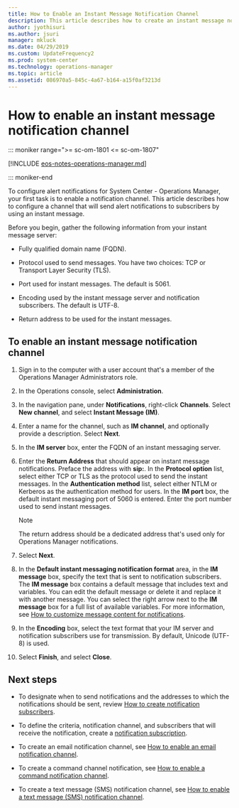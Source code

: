 ```yaml
---
title: How to Enable an Instant Message Notification Channel
description: This article describes how to create an instant message notification channel for Operations Manager.
author: jyothisuri
ms.author: jsuri
manager: mkluck
ms.date: 04/29/2019
ms.custom: UpdateFrequency2
ms.prod: system-center
ms.technology: operations-manager
ms.topic: article
ms.assetid: 086970a5-845c-4a67-b164-a15f0af3213d
---
```

# How to enable an instant message notification channel

::: moniker range=">= sc-om-1801 <= sc-om-1807"

[!INCLUDE [eos-notes-operations-manager.md](../includes/eos-notes-operations-manager.md)]

::: moniker-end

To configure alert notifications for System Center - Operations Manager, your first task is to enable a notification channel. This article describes how to configure a channel that will send alert notifications to subscribers by using an instant message.  

Before you begin, gather the following information from your instant message server:  

-   Fully qualified domain name (FQDN).  

-   Protocol used to send messages. You have two choices: TCP or Transport Layer Security (TLS).  

-   Port used for instant messages. The default is 5061.  

-   Encoding used by the instant message server and notification subscribers. The default is UTF-8.  

-   Return address to be used for the instant messages.  

## To enable an instant message notification channel  

1.  Sign in to the computer with a user account that's a member of the Operations Manager Administrators role.  

2.  In the Operations console, select **Administration**.  

3.  In the navigation pane, under **Notifications**, right-click **Channels**. Select **New channel**, and select **Instant Message (IM)**.  

4.  Enter a name for the channel, such as **IM channel**, and optionally provide a description. Select **Next**.  

5.  In the **IM server** box, enter the FQDN of an instant messaging server.  

6.  Enter the **Return Address** that should appear on instant message notifications. Preface the address with **sip:**. In the **Protocol option** list, select either TCP or TLS as the protocol used to send the instant messages. In the **Authentication method** list, select either NTLM or Kerberos as the authentication method for users. In the **IM port** box, the default instant messaging port of 5060 is entered. Enter the port number used to send instant messages.  

    > [!NOTE]  
    > The return address should be a dedicated address that's used only for Operations Manager notifications.  

7.  Select **Next**.  

8.  In the **Default instant messaging notification format** area, in the **IM message** box, specify the text that is sent to notification subscribers. The **IM message** box contains a default message that includes text and variables. You can edit the default message or delete it and replace it with another message. You can select the right arrow next to the **IM message** box for a full list of available variables. For more information, see [How to customize message content for notifications](manage-notificiations-customize-message.md).  

9. In the **Encoding** box, select the text format that your IM server and notification subscribers use for transmission. By default, Unicode (UTF-8) is used.  

10. Select **Finish**, and select **Close**.  

## Next steps

* To designate when to send notifications and the addresses to which the notifications should be sent, review [How to create notification subscribers](manage-notifications-create-subscribers.md).

* To define the criteria, notification channel, and subscribers that will receive the notification, create a [notification subscription](manage-notifications-create-subscriptions.md).

* To create an email notification channel, see [How to enable an email notification channel](manage-notifications-create-email-channel.md).

* To create a command channel notification, see [How to enable a command notification channel](manage-notifications-create-command-channel.md).

* To create a text message (SMS) notification channel, see [How to enable a text message (SMS) notification channel](manage-notifications-create-txt-channel.md).
